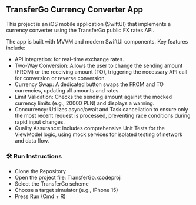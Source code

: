 ## TransferGo Currency Converter App
This project is an iOS mobile application (SwiftUI) that implements a currency converter using the TransferGo public FX rates API.

The app is built with MVVM and modern SwiftUI components. Key features include:

- API Integration: for real-time exchange rates.
- Two-Way Conversion: Allows the user to change the sending amount (FROM) or the receiving amount (TO), triggering the necessary API call for conversion or reverse conversion.
- Currency Swap: A dedicated button swaps the FROM and TO currencies, updating all amounts and rates.
- Limit Validation: Checks the sending amount against the mocked currency limits (e.g., 20000 PLN) and displays a warning.
- Concurrency: Utilizes async/await and Task cancellation to ensure only the most recent request is processed, preventing race conditions during rapid input changes.
- Quality Assurance: Includes comprehensive Unit Tests for the ViewModel logic, using mock services for isolated testing of network and data flow.

### 🛠 Run Instructions
- Clone the Repository
- Open the project file: TransferGo.xcodeproj
- Select the TransferGo scheme
- Choose a target simulator (e.g., iPhone 15)
- Press Run (Cmd + R)
